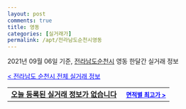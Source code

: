 ```yaml
---
layout: post
comments: true
title: 영동
categories: [실거래가]
permalink: /apt/전라남도순천시영동
---
```


2021년 09월 06일 기준, <a href="/apt/전라남도순천시">전라남도순천시</a> 영동 한달간 실거래 정보

<a style="color: blue;" href="/apt/전라남도순천시">< 전라남도 순천시 전체 실거래 정보</a>
<!---- start ---->
<table>
  <tr>
    <td colspan="4" style="font-weight: bold;"><a href="/apt/전라남도순천시영동{name_without_space}">오늘 등록된 실거래 정보가 없습니다</a> &nbsp;&nbsp;&nbsp; <a style="color: blue; font-size: smaller;" href="/apt/전라남도순천시영동{name_without_space}">면적별 최고가 ></a></td>
  </tr>
    
</table>
<!---- end ---->
    